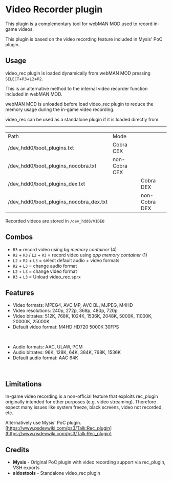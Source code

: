 # Video Recorder plugin

This plugin is a complementary tool for webMAN MOD used to record in-game videos.

This plugin is based on the video recording feature included in Mysis' PoC plugin.


## Usage

video_rec plugin is loaded dynamically from webMAN MOD pressing `SELECT`+`R3`+`L2`+`R2`.

This is an alternative method to the internal video recorder function included in webMAN MOD.

webMAN MOD is unloaded before load video_rec plugin to reduce the memory usage during
the in-game video recording.

video_rec can be used as a standalone plugin if it is loaded directly from:
<table>
<hr><td>Path<td>Mode</hr>
<tr><td>/dev_hdd0/boot_plugins.txt<td>Cobra CEX</tr>
<tr><td>/dev_hdd0/boot_plugins_nocobra.txt<td>non-Cobra CEX</tr>
<tr><td>/dev_hdd0/boot_plugins_dex.txt<td><td>Cobra DEX</tr>
<tr><td>/dev_hdd0/boot_plugins_nocobra_dex.txt<td><td>non-Cobra DEX</tr>
</table>

Recorded videos are stored in `/dev_hdd0/VIDEO`

## Combos

- `R3` = record video using *bg memory container* (4)
- `R2` + `R3`  / `L2` + `R3` = record video using *app memory container* (1)
- `L2` + `R2` + `L3` = select default audio + video formats
- `R2` + `L3`  = change audio format
- `L2` + `L3`  = change video format
- `R3` + `L3`  = Unload video_rec.sprx

## Features

- Video formats: MPEG4, AVC MP, AVC BL, MJPEG, M4HD
- Video resolutions: 240p, 272p, 368p, 480p, 720p
- Video bitrates: 512K, 768K, 1024K, 1536K, 2048K, 5000K, 11000K, 20000K, 25000K
- Default video format: M4HD HD720 5000K 30FPS
<br>

- Audio formats: AAC, ULAW, PCM
- Audio bitrates: 96K, 128K, 64K, 384K, 768K, 1536K
- Default audio format: AAC 64K
<br>

## Limitations

In-game video recording is a non-official feature that exploits rec_plugin originally
intended for other purposes (e.g. video streaming). Therefore expect many issues like
system freeze, black screens, video not recorded, etc.

Alternatively use Mysis' PoC plugin.
[https://www.psdevwiki.com/ps3/Talk:Rec_plugin](https://www.psdevwiki.com/ps3/Talk:Rec_plugin)


## Credits

- **Mysis** - Original PoC plugin with video recording support via rec_plugin, VSH exports
- **aldostools** - Standalone video_rec plugin
